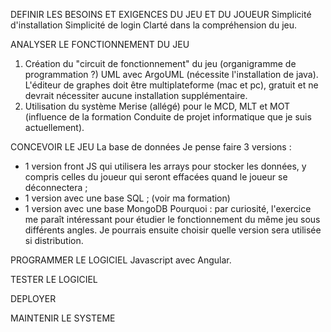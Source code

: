 DEFINIR LES BESOINS ET EXIGENCES DU JEU ET DU JOUEUR
  Simplicité d'installation
  Simplicité de login
  Clarté dans la compréhension du jeu.

ANALYSER LE FONCTIONNEMENT DU JEU 
  1) Création du "circuit de fonctionnement" du jeu (organigramme de programmation ?) UML avec ArgoUML (nécessite l'installation de java). 
    L'éditeur de graphes doit être multiplateforme (mac et pc), gratuit et ne devrait nécessiter aucune installation supplémentaire.
  2) Utilisation du système Merise (allégé) pour le MCD, MLT et MOT (influence de la formation Conduite de projet informatique que je suis actuellement).

CONCEVOIR LE JEU
La base de données
  Je pense faire 3 versions : 
  - 1 version front JS qui utilisera les arrays pour stocker les données, y compris celles du joueur qui seront effacées quand le joueur se déconnectera ;
  - 1 version avec une base SQL ; (voir ma formation)
  - 1 version avec une base MongoDB
  Pourquoi : par curiosité, l'exercice me paraît intéressant pour étudier le fonctionnement du même jeu sous différents angles. 
  Je pourrais ensuite choisir quelle version sera utilisée si distribution.

PROGRAMMER LE LOGICIEL
  Javascript avec Angular.
  
TESTER LE LOGICIEL

DEPLOYER

MAINTENIR LE SYSTEME
